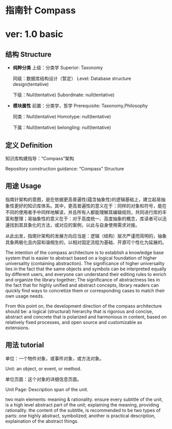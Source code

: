 # 指南针 Compass
# ver: 1.0 basic

## 结构 Structure
- **纯粹分类**
  上级：分类学
  Superior: Taxonomy

  同级：数据库结构设计（暂定）
  Level: Database structure design(tentative)

  下级：Null(tentative)
  Subordinate: null(tentative)
- **模块属性**
  前置：分类学，哲学
  Prerequisite: Taxonomy,Philosophy

  同类：Null(tentative)
  Homotype: null(tentative)
  
  下属：Null(tentative)
  belongling: null(tentative)

## 定义 Definition
知识库构建指导：“Compass”架构

Repository construction guidance: “Compass” Structure

## 用途 Usage
指南针架构的意图，是在依据更高普遍性(蕴含抽象性)的逻辑基础上，建立起易抽象性更好的知识库体系。其中，更高普遍性的意义在于：同样的对象和符号，能在不同的使用者手中同样地解读，并且所有人都能理解其编辑规则，共同进行库的丰富和整理；易抽象性的意义在于：对于高度统一、高度抽象的概念，库读者可以迅速找到其具象化的方法，或对应的案例，以此与自身使用需求对接。

从此出发，指南针架构的发展方向应当是：逻辑（结构）层次严谨而简明的，抽象具象两极化且内容和谐相生的，以相对固定流程为基础、开源可个性化为延展的。

The intention of the compass architecture is to establish a knowledge base system that is easier to abstract based on a logical foundation of higher universality (containing abstraction). The significance of higher universality lies in the fact that the same objects and symbols can be interpreted equally by different users, and everyone can understand their editing rules to enrich and organize the library together; The significance of abstractness lies in the fact that for highly unified and abstract concepts, library readers can quickly find ways to concretize them or corresponding cases to match their own usage needs.

From this point on, the development direction of the compass architecture should be: a logical (structural) hierarchy that is rigorous and concise, abstract and concrete that is polarized and harmonious in content, based on relatively fixed processes, and open source and customizable as extensions.

## 用法 tutorial
单位：一个物件对象，或事件对象，或方法对象。

Unit: an object, or event, or method.

单位页面：这个对象的详细信息页面。

Unit Page: Description span of the unit.

two main elements: meaning & rationality.
ensure every subtitle of the unit, is a high level abstract part of the unit; explaining the meaning, providing rationality.
the content of the subtitle, is recommended to be two types of parts: one highly abstract, symbolized; another is practical description, explaination of the abstract things.
